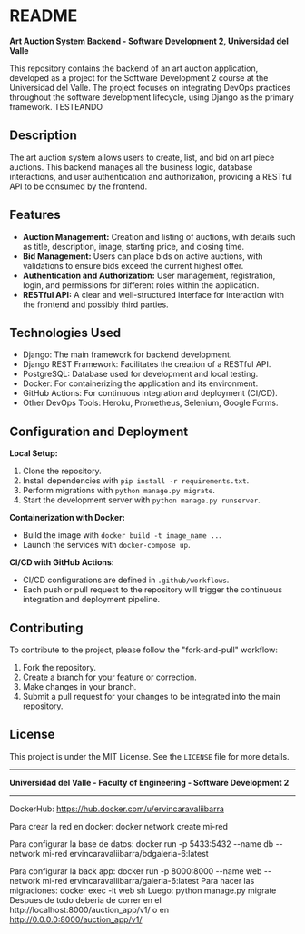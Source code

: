 # README

**Art Auction System Backend - Software Development 2, Universidad del Valle**

This repository contains the backend of an art auction application, developed as a project for the Software Development 2 course at the Universidad del Valle. The project focuses on integrating DevOps practices throughout the software development lifecycle, using Django as the primary framework.
TESTEANDO
## Description

The art auction system allows users to create, list, and bid on art piece auctions. This backend manages all the business logic, database interactions, and user authentication and authorization, providing a RESTful API to be consumed by the frontend.

## Features

- **Auction Management:** Creation and listing of auctions, with details such as title, description, image, starting price, and closing time.
- **Bid Management:** Users can place bids on active auctions, with validations to ensure bids exceed the current highest offer.
- **Authentication and Authorization:** User management, registration, login, and permissions for different roles within the application.
- **RESTful API:** A clear and well-structured interface for interaction with the frontend and possibly third parties.

## Technologies Used

- Django: The main framework for backend development.
- Django REST Framework: Facilitates the creation of a RESTful API.
- PostgreSQL: Database used for development and local testing.
- Docker: For containerizing the application and its environment.
- GitHub Actions: For continuous integration and deployment (CI/CD).
- Other DevOps Tools: Heroku, Prometheus, Selenium, Google Forms.

## Configuration and Deployment

**Local Setup:**

1. Clone the repository.
2. Install dependencies with `pip install -r requirements.txt`.
3. Perform migrations with `python manage.py migrate`.
4. Start the development server with `python manage.py runserver`.

**Containerization with Docker:**

- Build the image with `docker build -t image_name ..`.
- Launch the services with `docker-compose up`.

**CI/CD with GitHub Actions:**

- CI/CD configurations are defined in `.github/workflows`.
- Each push or pull request to the repository will trigger the continuous integration and deployment pipeline.

## Contributing

To contribute to the project, please follow the "fork-and-pull" workflow:

1. Fork the repository.
2. Create a branch for your feature or correction.
3. Make changes in your branch.
4. Submit a pull request for your changes to be integrated into the main repository.

## License

This project is under the MIT License. See the `LICENSE` file for more details.

---

**Universidad del Valle - Faculty of Engineering - Software Development 2**

---

DockerHub: https://hub.docker.com/u/ervincaravaliibarra

Para crear la red en docker: docker network create mi-red

Para configurar la base de datos: docker run -p 5433:5432 --name db --network mi-red ervincaravaliibarra/bdgaleria-6:latest

Para configurar la back app:  docker run -p 8000:8000 --name web --network mi-red ervincaravaliibarra/galeria-6:latest
    Para hacer las migraciones: docker exec -it web sh
              Luego: python manage.py migrate
Despues de todo deberia de correr en el http://localhost:8000/auction_app/v1/ o en http://0.0.0.0:8000/auction_app/v1/ 
